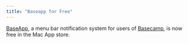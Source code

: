 ```yaml
---
title: "Baseapp for Free"
---
```

<p><a href="https://click.linksynergy.com/fs-bin/stat?id=6PFrOqNV4B8&offerid=146261&type=3&subid=0&tmpid=1826&RD_PARM1=http%253A%252F%252Fitunes.apple.com%252Fca%252Fapp%252Fbaseapp%252Fid437385415%253Fmt%253D12%2526uo%253D4%2526partnerId%253D30" target="itunes_store">BaseApp</a>, a menu bar notification system for users of <a href="https://basecamphq.com/">Basecamp</a>, is now free in the Mac App store.</p>

